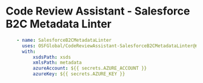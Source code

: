 # Code Review Assistant - Salesforce B2C Metadata Linter

```yaml
    - name: SalesforceB2CMetadataLinter
      uses: OSFGlobal/CodeReviewAssistant-SalesforceB2CMetadataLinter@master
      with:
          xsdsPath: xsds
          xmlsPath: metadata
          azureAccount: ${{ secrets.AZURE_ACCOUNT }}
          azureKey: ${{ secrets.AZURE_KEY }}
```